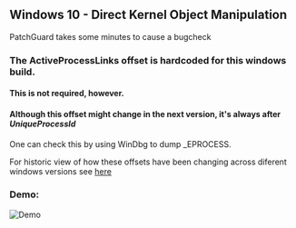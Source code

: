 ## Windows 10 - Direct Kernel Object Manipulation


PatchGuard takes some minutes to cause a bugcheck

### The ActiveProcessLinks offset is hardcoded for this windows build.

#### This is not required, however. 
#### Although this offset might change in the next version, it's  **always** after *UniqueProcessId* 

One can check this by using WinDbg to dump _EPROCESS.


For historic view of how these offsets have been changing across diferent windows versions see [here](https://www.vergiliusproject.com)


### Demo:

![Demo](https://media3.giphy.com/media/Yn54nPMjvaHIfZcHUX/giphy.gif)
